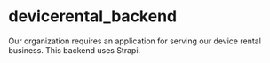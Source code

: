# devicerental_backend
Our organization requires an application for serving our device rental business. This backend uses Strapi.

